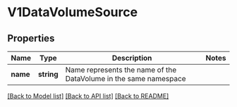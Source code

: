 # V1DataVolumeSource

## Properties
Name | Type | Description | Notes
------------ | ------------- | ------------- | -------------
**name** | **string** | Name represents the name of the DataVolume in the same namespace | 

[[Back to Model list]](../README.md#documentation-for-models) [[Back to API list]](../README.md#documentation-for-api-endpoints) [[Back to README]](../README.md)


